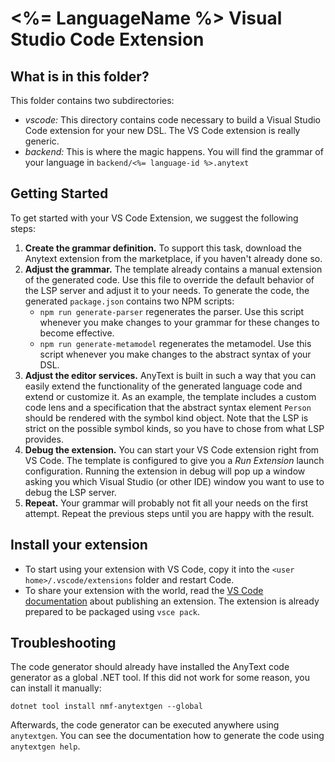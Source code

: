 # <%= LanguageName %> Visual Studio Code Extension

## What is in this folder?

This folder contains two subdirectories:

* *vscode:* This directory contains code necessary to build a Visual Studio Code extension for your new DSL. The VS Code extension is really generic.
* *backend:* This is where the magic happens. You will find the grammar of your language in `backend/<%= language-id %>.anytext`

## Getting Started

To get started with your VS Code Extension, we suggest the following steps:

1. **Create the grammar definition.** To support this task, download the Anytext extension from the marketplace, if you haven't already done so.
2. **Adjust the grammar.** The template already contains a manual extension of the generated code. Use this file to override the default behavior of the LSP server and adjust it to your needs. To generate the code, the generated `package.json` contains two NPM scripts:
   * `npm run generate-parser` regenerates the parser. Use this script whenever you make changes to your grammar for these changes to become effective.
   * `npm run generate-metamodel` regenerates the metamodel. Use this script whenever you make changes to the abstract syntax of your DSL.
3. **Adjust the editor services.** AnyText is built in such a way that you can easily extend the functionality of the generated language code and extend or customize it. As an example, the template includes a custom code lens and a specification that the abstract syntax element `Person` should be rendered with the symbol kind object. Note that the LSP is strict on the possible symbol kinds, so you have to chose from what LSP provides.
4. **Debug the extension.** You can start your VS Code extension right from VS Code. The template is configured to give you a *Run Extension* launch configuration. Running the extension in debug will pop up a window asking you which Visual Studio (or other IDE) window you want to use to debug the LSP server.
5. **Repeat.** Your grammar will probably not fit all your needs on the first attempt. Repeat the previous steps until you are happy with the result.

## Install your extension

* To start using your extension with VS Code, copy it into the `<user home>/.vscode/extensions` folder and restart Code.
* To share your extension with the world, read the [VS Code documentation](https://code.visualstudio.com/api/working-with-extensions/publishing-extension) about publishing an extension. The extension is already prepared to be packaged using `vsce pack`.

## Troubleshooting

The code generator should already have installed the AnyText code generator as a global .NET tool. If this did not work for some reason, you can install it manually:

`dotnet tool install nmf-anytextgen --global`

Afterwards, the code generator can be executed anywhere using `anytextgen`. You can see the documentation how to generate the code using `anytextgen help`.
